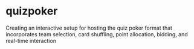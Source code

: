 # quizpoker
Creating an interactive setup for hosting the quiz poker format that incorporates team selection, card shuffling, point allocation, bidding, and real-time interaction
